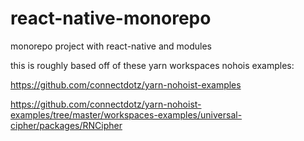 # react-native-monorepo
monorepo project with react-native and modules


this is roughly based off of these yarn workspaces nohois examples:

https://github.com/connectdotz/yarn-nohoist-examples

https://github.com/connectdotz/yarn-nohoist-examples/tree/master/workspaces-examples/universal-cipher/packages/RNCipher
